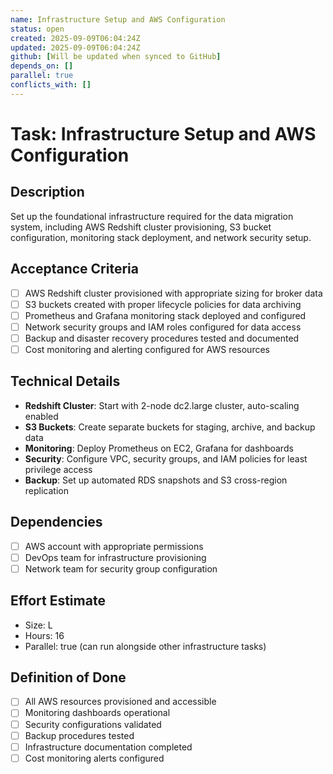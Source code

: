 ```yaml
---
name: Infrastructure Setup and AWS Configuration
status: open
created: 2025-09-09T06:04:24Z
updated: 2025-09-09T06:04:24Z
github: [Will be updated when synced to GitHub]
depends_on: []
parallel: true
conflicts_with: []
---
```


# Task: Infrastructure Setup and AWS Configuration

## Description
Set up the foundational infrastructure required for the data migration system, including AWS Redshift cluster provisioning, S3 bucket configuration, monitoring stack deployment, and network security setup.

## Acceptance Criteria
- [ ] AWS Redshift cluster provisioned with appropriate sizing for broker data
- [ ] S3 buckets created with proper lifecycle policies for data archiving
- [ ] Prometheus and Grafana monitoring stack deployed and configured
- [ ] Network security groups and IAM roles configured for data access
- [ ] Backup and disaster recovery procedures tested and documented
- [ ] Cost monitoring and alerting configured for AWS resources

## Technical Details
- **Redshift Cluster**: Start with 2-node dc2.large cluster, auto-scaling enabled
- **S3 Buckets**: Create separate buckets for staging, archive, and backup data
- **Monitoring**: Deploy Prometheus on EC2, Grafana for dashboards
- **Security**: Configure VPC, security groups, and IAM policies for least privilege access
- **Backup**: Set up automated RDS snapshots and S3 cross-region replication

## Dependencies
- [ ] AWS account with appropriate permissions
- [ ] DevOps team for infrastructure provisioning
- [ ] Network team for security group configuration

## Effort Estimate
- Size: L
- Hours: 16
- Parallel: true (can run alongside other infrastructure tasks)

## Definition of Done
- [ ] All AWS resources provisioned and accessible
- [ ] Monitoring dashboards operational
- [ ] Security configurations validated
- [ ] Backup procedures tested
- [ ] Infrastructure documentation completed
- [ ] Cost monitoring alerts configured
